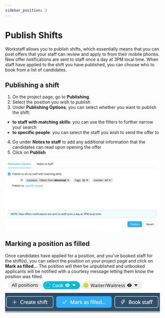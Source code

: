 ```yaml
---
sidebar_position: 3
---
```


# Publish Shifts
Workstaff allows you to publish shifts, which essentially means that you can post offers that your staff can review and apply to from their mobile phones. New offer notifications are sent to staff once a day at 3PM local time. When staff have applied to the shift you have published, you can choose who to book from a list of candidates.

## Publishing a shift 
1. On the project page, go to **Publishing**.
2. Select the position you wish to publish
3. Under **Publishing Options**, you can select whether you want to publish the shift:
- **to staff with matching skills**: you can use the filters to further narrow your search
- **to specific people**: you can select the staff you wish to send the offer to
4. Go under **Notes to staff** to add any additional information that the candidates can read upon opening the offer
5. Click on **Publish**

![img_2.png](Images/img_2.png)

## Marking a position as filled 
Once candidates have applied for a position, and you’ve booked staff for the shift(s), you can select the position on your project page and click on **Mark as filled…** The position will then be unpublished and unbooked applicants will be notified with a courtesy message letting them know the position was filled. 
![mark_as_filled.png](Images/mark_as_filled.png)